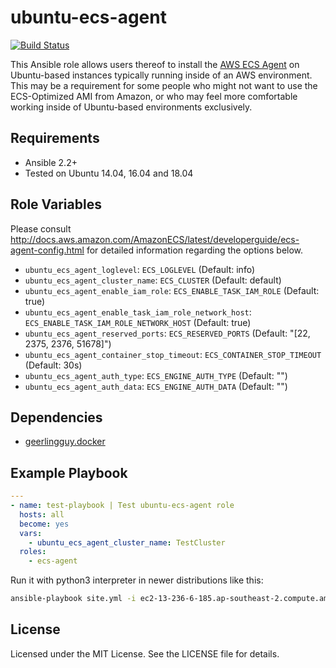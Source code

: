 # ubuntu-ecs-agent

[![Build Status](https://travis-ci.com/johanmeiring/ansible-ubuntu-ecs-agent.svg?branch=master)](https://travis-ci.com/johanmeiring/ansible-ubuntu-ecs-agent)

This Ansible role allows users thereof to install the [AWS ECS Agent](https://github.com/aws/amazon-ecs-agent) on Ubuntu-based instances typically running inside of an AWS environment.  This may be a requirement for some people who might not want to use the ECS-Optimized AMI from Amazon, or who may feel more comfortable working inside of Ubuntu-based environments exclusively.

## Requirements

* Ansible 2.2+
* Tested on Ubuntu 14.04, 16.04 and 18.04

## Role Variables

Please consult http://docs.aws.amazon.com/AmazonECS/latest/developerguide/ecs-agent-config.html for detailed information regarding the options below.

* `ubuntu_ecs_agent_loglevel`: `ECS_LOGLEVEL` (Default: info)
* `ubuntu_ecs_agent_cluster_name`: `ECS_CLUSTER` (Default: default)
* `ubuntu_ecs_agent_enable_iam_role`: `ECS_ENABLE_TASK_IAM_ROLE` (Default: true)
* `ubuntu_ecs_agent_enable_task_iam_role_network_host`: `ECS_ENABLE_TASK_IAM_ROLE_NETWORK_HOST` (Default: true)
* `ubuntu_ecs_agent_reserved_ports`: `ECS_RESERVED_PORTS` (Default: "[22, 2375, 2376, 51678]")
* `ubuntu_ecs_agent_container_stop_timeout`: `ECS_CONTAINER_STOP_TIMEOUT` (Default: 30s)
* `ubuntu_ecs_agent_auth_type`: `ECS_ENGINE_AUTH_TYPE` (Default: "")
* `ubuntu_ecs_agent_auth_data`: `ECS_ENGINE_AUTH_DATA` (Default: "")

## Dependencies

* [geerlingguy.docker](https://galaxy.ansible.com/geerlingguy/docker/)

## Example Playbook

```yaml
---
- name: test-playbook | Test ubuntu-ecs-agent role
  hosts: all
  become: yes
  vars:
    - ubuntu_ecs_agent_cluster_name: TestCluster
  roles:
    - ecs-agent
```

Run it with python3 interpreter in newer distributions like this:

```bash
ansible-playbook site.yml -i ec2-13-236-6-185.ap-southeast-2.compute.amazonaws.com, -e 'ansible_python_interpreter=/usr/bin/python3'
```

## License

Licensed under the MIT License. See the LICENSE file for details.
